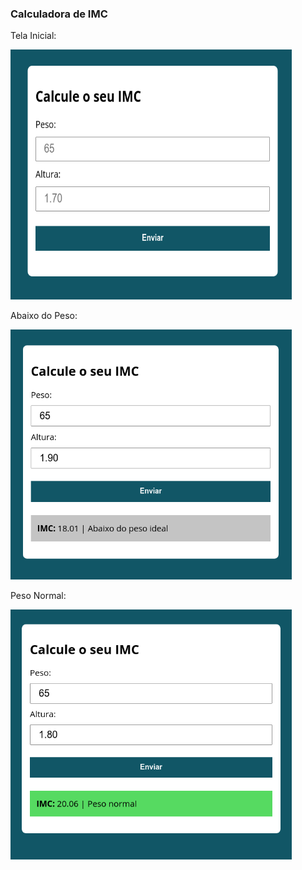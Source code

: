 ### Calculadora de IMC

Tela Inicial:

<img src="./screenshot01-inicio.png" width="450" height="400">

Abaixo do Peso:

<img src="./screenshot02-abaixoDoPeso.png" width="450" height="400">

Peso Normal:

<img src="./screenshot03-normal.png" width="450" height="400">
